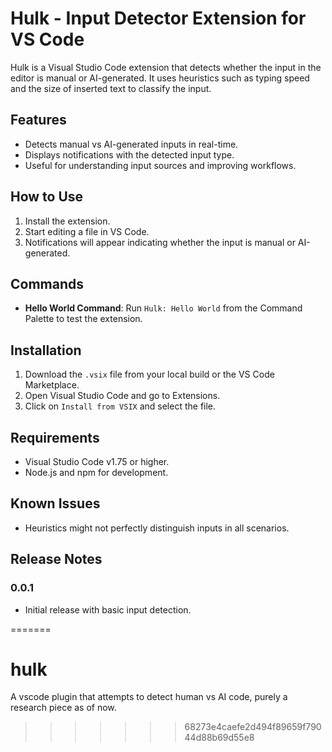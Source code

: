 # Hulk - Input Detector Extension for VS Code

Hulk is a Visual Studio Code extension that detects whether the input in the editor is manual or AI-generated. It uses heuristics such as typing speed and the size of inserted text to classify the input.

## Features
- Detects manual vs AI-generated inputs in real-time.
- Displays notifications with the detected input type.
- Useful for understanding input sources and improving workflows.

## How to Use
1. Install the extension.
2. Start editing a file in VS Code.
3. Notifications will appear indicating whether the input is manual or AI-generated.

## Commands
- **Hello World Command**: Run `Hulk: Hello World` from the Command Palette to test the extension.

## Installation
1. Download the `.vsix` file from your local build or the VS Code Marketplace.
2. Open Visual Studio Code and go to Extensions.
3. Click on `Install from VSIX` and select the file.

## Requirements
- Visual Studio Code v1.75 or higher.
- Node.js and npm for development.

## Known Issues
- Heuristics might not perfectly distinguish inputs in all scenarios.

## Release Notes
### 0.0.1
- Initial release with basic input detection.

=======
# hulk
A vscode plugin that attempts to detect human vs AI code, purely a research piece as of now. 
>>>>>>> 68273e4caefe2d494f89659f79044d88b69d55e8
